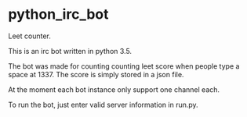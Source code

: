 # python_irc_bot

Leet counter.

This is an irc bot written in python 3.5.

The bot was made for counting counting leet score when people type a space at 1337.
The score is simply stored in a json file.

At the moment each bot instance only support one channel each.


To run the bot, just enter valid server information in run.py.
